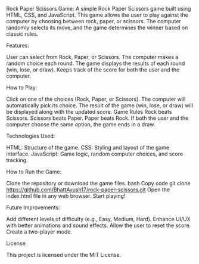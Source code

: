 Rock Paper Scissors Game:
A simple Rock Paper Scissors game built using HTML, CSS, and JavaScript. This game allows the user to play against the computer by choosing between rock, paper, or scissors. The computer randomly selects its move, and the game determines the winner based on classic rules.

Features:

User can select from Rock, Paper, or Scissors.
The computer makes a random choice each round.
The game displays the results of each round (win, lose, or draw).
Keeps track of the score for both the user and the computer.

How to Play:

Click on one of the choices (Rock, Paper, or Scissors).
The computer will automatically pick its choice.
The result of the game (win, lose, or draw) will be displayed along with the updated score.
Game Rules
Rock beats Scissors.
Scissors beats Paper.
Paper beats Rock.
If both the user and the computer choose the same option, the game ends in a draw.

Technologies Used:

HTML: Structure of the game.
CSS: Styling and layout of the game interface.
JavaScript: Game logic, random computer choices, and score tracking.

How to Run the Game:

Clone the repository or download the game files.
bash
Copy code
git clone https://github.com/BhattAyush17/rock-paper-scissors.git
Open the index.html file in any web browser.
Start playing!


Future Improvements:

Add different levels of difficulty (e.g., Easy, Medium, Hard).
Enhance UI/UX with better animations and sound effects.
Allow the user to reset the score.
Create a two-player mode.

License

This project is licensed under the MIT License.
